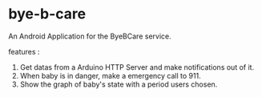 # bye-b-care

An Android Application for the ByeBCare service.

features :

1. Get datas from a Arduino HTTP Server and make notifications out of it.
2. When baby is in danger, make a emergency call to 911.
3. Show the graph of baby's state with a period users chosen.
